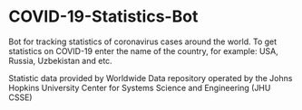 # COVID-19-Statistics-Bot
Bot for tracking statistics of coronavirus cases around the world.
To get statistics on COVID-19 enter the name of the country, for example: USA, Russia, Uzbekistan and etc.

Statistic data provided by Worldwide Data repository operated by the Johns Hopkins University Center for 
Systems Science and Engineering (JHU CSSE)

